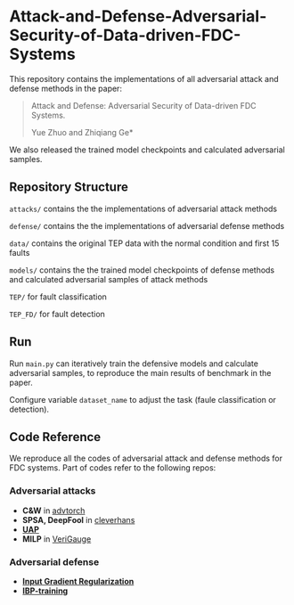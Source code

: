 # Attack-and-Defense-Adversarial-Security-of-Data-driven-FDC-Systems
This repository contains the implementations of all adversarial attack and defense methods in the paper: 
> Attack and Defense: Adversarial Security of Data-driven FDC Systems.
> 
> Yue Zhuo and Zhiqiang Ge*

We also released the trained model checkpoints and calculated adversarial samples.

## Repository Structure
`attacks/` contains the the implementations of adversarial attack methods

`defense/` contains the the implementations of adversarial defense methods

`data/` contains the original TEP data with the normal condition and first 15 faults

`models/` contains the the trained model checkpoints of defense methods and calculated adversarial samples of attack methods

`TEP/` for fault classification

`TEP_FD/` for fault detection

## Run
Run `main.py` can iteratively train the defensive models and calculate adversarial samples, to reproduce the main results of benchmark in the paper.

Configure variable `dataset_name` to adjust the task (faule classification or detection).

## Code Reference
We reproduce all the codes of adversarial attack and defense methods for FDC systems. Part of codes refer to the following repos:
### Adversarial attacks
*  **C&W** in [advtorch](https://github.com/duggalrahul/REST/tree/master/advertorch)
*  **SPSA, DeepFool** in [cleverhans](https://github.com/cleverhans-lab/cleverhans)
*  [**UAP**](https://github.com/sajabdoli/UAP)
*  **MILP** in [VeriGauge](https://github.com/AI-secure/VeriGauge)

### Adversarial defense
* [**Input Gradient Regularization**](https://github.com/cfinlay/tulip)
* [**IBP-training**](https://github.com/pawelmorawiecki/Interval_bound_propagation/tree/de525e3300750abf85f92833ee61f65f1ea6c3eb)
